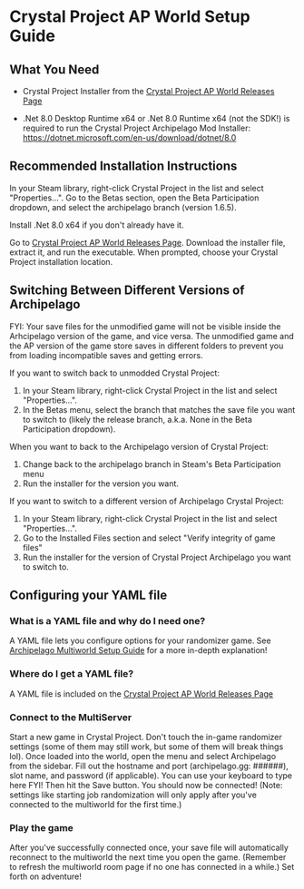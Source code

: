# Crystal Project AP World Setup Guide

## What You Need

- Crystal Project Installer from the
  [Crystal Project AP World Releases Page](https://github.com/Emerassi/CrystalProjectAPWorld/releases)

- .Net 8.0 Desktop Runtime x64 or .Net 8.0 Runtime x64 (not the SDK!) is required to run the Crystal Project Archipelago Mod Installer: 
https://dotnet.microsoft.com/en-us/download/dotnet/8.0

## Recommended Installation Instructions

In your Steam library, right-click Crystal Project in the list and select "Properties...". Go to the Betas section, open the Beta Participation dropdown, and select the archipelago branch (version 1.6.5). 

Install .Net 8.0 x64 if you don't already have it.

Go to [Crystal Project AP World Releases Page](https://github.com/Emerassi/CrystalProjectAPWorld/releases).
Download the installer file, extract it, and run the executable. When prompted, choose your Crystal Project installation location.

## Switching Between Different Versions of Archipelago

FYI: Your save files for the unmodified game will not be visible inside the Arhcipelago version of the game, and vice versa.
 The unmodified game and the AP version of the game store saves in different folders to prevent you from loading incompatible saves and getting errors.

If you want to switch back to unmodded Crystal Project:
 1. In your Steam library, right-click Crystal Project in the list and select "Properties...".
 1. In the Betas menu, select the branch that matches the save file you want to switch to (likely the release branch, a.k.a. None in the Beta Participation dropdown).

When you want to back to the Archipelago version of Crystal Project:
 1. Change back to the archipelago branch in Steam's Beta Participation menu
 1. Run the installer for the version you want.

If you want to switch to a different version of Archipelago Crystal Project:
 1. In your Steam library, right-click Crystal Project in the list and select "Properties...".
 1. Go to the Installed Files section and select "Verify integrity of game files"
 1. Run the installer for the version of Crystal Project Archipelago you want to switch to.

## Configuring your YAML file

### What is a YAML file and why do I need one?

A YAML file lets you configure options for your randomizer game.
See [Archipelago Multiworld Setup Guide](https://archipelago.gg/tutorial/Archipelago/setup/en#generating-a-game) for a more in-depth explanation!

### Where do I get a YAML file?

A YAML file is included on the [Crystal Project AP World Releases Page](https://github.com/Emerassi/CrystalProjectAPWorld/releases)

### Connect to the MultiServer

Start a new game in Crystal Project. Don't touch the in-game randomizer settings (some of them may still work, but some of them will break things lol).
Once loaded into the world, open the menu and select Archipelago from the sidebar.
Fill out the hostname and port (archipelago.gg: ######), slot name, and password (if applicable).  You can use your keyboard to type here FYI!
 Then hit the Save button. You should now be connected! 
(Note: settings like starting job randomization will only apply after you've connected to the multiworld for the first time.)

### Play the game

After you've successfully connected once, your save file will automatically reconnect to the multiworld the next time you open the game.
(Remember to refresh the multiworld room page if no one has connected in a while.)
Set forth on adventure!
